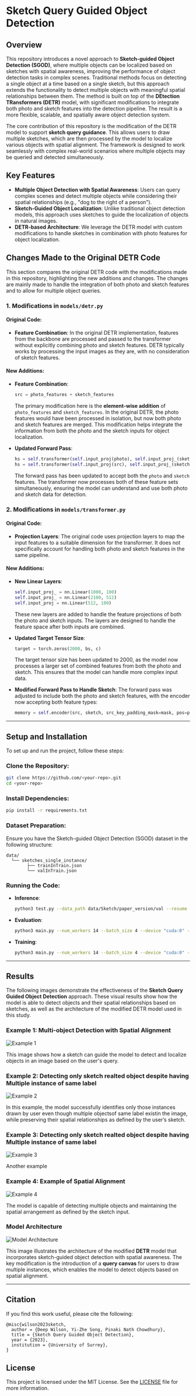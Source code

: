 # Sketch Query Guided Object Detection

## Overview

This repository introduces a novel approach to **Sketch-guided Object Detection (SGOD)**, where multiple objects can be localized based on sketches with spatial awareness, improving the performance of object detection tasks in complex scenes. Traditional methods focus on detecting a single object at a time based on a single sketch, but this approach extends the functionality to detect multiple objects with meaningful spatial relationships between them. The method is built on top of the **DEtection TRansformers (DETR)** model, with significant modifications to integrate both photo and sketch features into the detection pipeline. The result is a more flexible, scalable, and spatially aware object detection system.

The core contribution of this repository is the modification of the DETR model to support **sketch query guidance**. This allows users to draw multiple sketches, which are then processed by the model to localize various objects with spatial alignment. The framework is designed to work seamlessly with complex real-world scenarios where multiple objects may be queried and detected simultaneously.

## Key Features

- **Multiple Object Detection with Spatial Awareness**: Users can query complex scenes and detect multiple objects while considering their spatial relationships (e.g., "dog to the right of a person").
- **Sketch-Guided Object Localization**: Unlike traditional object detection models, this approach uses sketches to guide the localization of objects in natural images.
- **DETR-based Architecture**: We leverage the DETR model with custom modifications to handle sketches in combination with photo features for object localization.

## Changes Made to the Original DETR Code

This section compares the original DETR code with the modifications made in this repository, highlighting the new additions and changes. The changes are mainly made to handle the integration of both photo and sketch features and to allow for multiple object queries.

### 1. **Modifications in `models/detr.py`**

#### Original Code:
- **Feature Combination**: In the original DETR implementation, features from the backbone are processed and passed to the transformer without explicitly combining photo and sketch features. DETR typically works by processing the input images as they are, with no consideration of sketch features.
  
#### New Additions:
- **Feature Combination**:
  ```python
  src = photo_features + sketch_features
  ```
  The primary modification here is the **element-wise addition** of `photo_features` and `sketch_features`. In the original DETR, the photo features would have been processed in isolation, but now both photo and sketch features are merged. This modification helps integrate the information from both the photo and the sketch inputs for object localization.

- **Updated Forward Pass**:
  ```python
  hs = self.transformer(self.input_proj(photo), self.input_proj_(sketch), mask, self.query_embed.weight, pos[-1])[0]
  hs = self.transformer(self.input_proj(src), self.input_proj_(sketch), mask, self.query_embed.weight, pos[-1])[0]
  ```
  The forward pass has been updated to accept both the `photo` and `sketch` features. The transformer now processes both of these feature sets simultaneously, ensuring the model can understand and use both photo and sketch data for detection.

### 2. **Modifications in `models/transformer.py`**

#### Original Code:
- **Projection Layers**: The original code uses projection layers to map the input features to a suitable dimension for the transformer. It does not specifically account for handling both photo and sketch features in the same pipeline.

#### New Additions:
- **New Linear Layers**:
  ```python
  self.input_proj_ = nn.Linear(1000, 100)
  self.input_proj_ = nn.Linear(2100, 512)
  self.input_proj = nn.Linear(512, 100)
  ```
  These new layers are added to handle the feature projections of both the photo and sketch inputs. The layers are designed to handle the feature space after both inputs are combined.

- **Updated Target Tensor Size**:
  ```python
  target = torch.zeros(2000, bs, c)
  ```
  The target tensor size has been updated to 2000, as the model now processes a larger set of combined features from both the photo and sketch. This ensures that the model can handle more complex input data.

- **Modified Forward Pass to Handle Sketch**:
  The forward pass was adjusted to include both the photo and sketch features, with the encoder now accepting both feature types:
  ```python
  memory = self.encoder(src, sketch, src_key_padding_mask=mask, pos=pos_embed)
  ```
---

## Setup and Installation

To set up and run the project, follow these steps:

### Clone the Repository:

```bash
git clone https://github.com/<your-repo>.git
cd <your-repo>
```

### Install Dependencies:

```bash
pip install -r requirements.txt
```

### Dataset Preparation:

Ensure you have the Sketch-guided Object Detection (SGOD) dataset in the following structure:
```
data/
  └── sketches_single_instance/
        ├── trainInTrain.json
        └── valInTrain.json

```

### Running the Code:

- **Inference**:
    ```bash
    python3 test.py --data_path data/Sketch/paper_version/val --resume checkpoint/checkpoint.pth
    ```

- **Evaluation**:
    ```bash
    python3 main.py --num_workers 14 --batch_size 4 --device "cuda:0" --eval --resume checkpoint/checkpoint.pth
    ```

- **Training**:
    ```bash
    python3 main.py --num_workers 14 --batch_size 4 --device "cuda:0" --resume detr-r50-e632da11.pth
    ```

---


## Results

The following images demonstrate the effectiveness of the **Sketch Query Guided Object Detection** approach. These visual results show how the model is able to detect objects and their spatial relationships based on sketches, as well as the architecture of the modified DETR model used in this study.

### Example 1: Multi-object Detection with Spatial Alignment

![Example 1](https://deepwilson.github.io/thesis_sketch_guided_detr/static/images/image_1.jpg)

This image shows how a sketch can guide the model to detect and localize objects in an image based on the user's query.

### Example 2: Detecting only sketch realted object despite having Multiple instance of same label

![Example 2](https://deepwilson.github.io/thesis_sketch_guided_detr/static/images/image_4.png)

In this example, the model successfully identifies only those instances drawn by user even though multiple objectsof same label existin the image, while preserving their spatial relationships as defined by the user’s sketch.

### Example 3: Detecting only sketch realted object despite having Multiple instance of same label

![Example 3](https://deepwilson.github.io/thesis_sketch_guided_detr/static/images/image_5.png)

Another example
### Example 4: Example of Spatial Alignment

![Example 4](https://deepwilson.github.io/thesis_sketch_guided_detr/static/images/image_6.png)

The model is capable of detecting multiple objects and maintaining the spatial arrangement as defined by the sketch input.

### Model Architecture

![Model Architecture](https://deepwilson.github.io/thesis_sketch_guided_detr/static/images/arch.png)

This image illustrates the architecture of the modified **DETR** model that incorporates sketch-guided object detection with spatial awareness. The key modification is the introduction of a **query canvas** for users to draw multiple instances, which enables the model to detect objects based on spatial alignment.

---


## Citation

If you find this work useful, please cite the following:

```
@misc{wilson2023sketch,
  author = {Deep Wilson, Yi-Zhe Song, Pinaki Nath Chowdhury},
  title = {Sketch Query Guided Object Detection},
  year = {2023},
  institution = {University of Surrey},
}
```

## License

This project is licensed under the MIT License. See the [LICENSE](LICENSE) file for more information.

